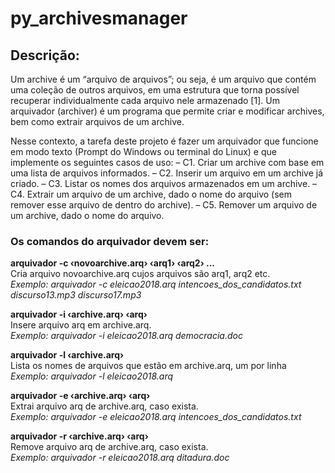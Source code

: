 # py_archivesmanager
<h2>Descrição:</h2>
<p>Um archive é um “arquivo de arquivos”; ou seja, é um arquivo que contém uma coleção de outros
arquivos, em uma estrutura que torna possível recuperar individualmente cada arquivo nele
armazenado [1]. Um arquivador (archiver) é um programa que permite criar e modificar archives, bem
como extrair arquivos de um archive.</p>
<p>Nesse contexto, a tarefa deste projeto é fazer um arquivador que funcione em modo texto (Prompt do
Windows ou terminal do Linux) e que implemente os seguintes casos de uso:
    – C1. Criar um archive com base em uma lista de arquivos informados.
    – C2. Inserir um arquivo em um archive já criado.
    – C3. Listar os nomes dos arquivos armazenados em um archive.
    – C4. Extrair um arquivo de um archive, dado o nome do arquivo (sem remover esse arquivo de dentro do archive).
    – C5. Remover um arquivo de um archive, dado o nome do arquivo.
</p>
<h3>Os comandos do arquivador devem ser:</h3>
<p>
<b>arquivador -c &lsaquo;novoarchive.arq&rsaquo; &lsaquo;arq1&rsaquo; &lsaquo;arq2&rsaquo; ...</b><br />
Cria arquivo novoarchive.arq cujos arquivos são arq1, arq2 etc.<br />
<i>Exemplo:
    arquivador -c eleicao2018.arq intencoes_dos_candidatos.txt discurso13.mp3 discurso17.mp3
</i>
</p> 
<p>
<b>arquivador -i &lsaquo;archive.arq&rsaquo; &lsaquo;arq&rsaquo;</b><br />
Insere arquivo arq em archive.arq.<br />
<i>Exemplo:
    arquivador -i eleicao2018.arq democracia.doc
</i>
</p>
<p>
<b>arquivador -l &lsaquo;archive.arq&rsaquo;</b><br />
Lista os nomes de arquivos que estão em archive.arq, um por linha<br />
<i>Exemplo:
    arquivador -l eleicao2018.arq
</i>
</p>  
<p>
<b>arquivador -e &lsaquo;archive.arq&rsaquo; &lsaquo;arq&rsaquo;</b><br />
Extrai arquivo arq de archive.arq, caso exista.<br />
<i>Exemplo:
    arquivador -e eleicao2018.arq intencoes_dos_candidatos.txt
</i>
</p>
<p>
<b>arquivador -r &lsaquo;archive.arq&rsaquo; &lsaquo;arq&rsaquo;</b><br />
Remove arquivo arq de archive.arq, caso exista.<br />
<i>Exemplo:
    arquivador -r eleicao2018.arq ditadura.doc
</i>
</p>
